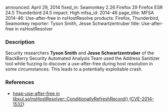 announced: April 29, 2014
fixed_in: Seamonkey 2.26
          Firefox 29
          Firefox ESR 24.5
          Thunderbird 24.5
impact: High
mfsa_id: 2014-46
page_title: MFSA 2014-46: Use-after-free in nsHostResolve
products: Firefox, Thunderbird, Seamonkey
reporter: Tyson Smith, Jesse Schwartzentruber
title: Use-after-free in nsHostResolver

<h3>Description</h3>

<p>Security researchers <strong>Tyson Smith</strong> and <strong>Jesse
Schwartzentruber</strong> of the BlackBerry Security Automated Analysis Team
used the Address Sanitizer tool while fuzzing to discover a use-after-free
during host resolution in some circumstances. This leads to a potentially
exploitable crash.
</p>

<h3>References</h3>

<ul>
  <li><a href="https://bugzilla.mozilla.org/show_bug.cgi?id=966006">
        heap-use-after-free in
libxul.so!nsHostResolver::ConditionallyRefreshRecord() </a> (<a href="http://cve.mitre.org/cgi-bin/cvename.cgi?name=CVE-2014-1532" class="ex-ref">CVE-2014-1532</a>)</li>
</ul>



